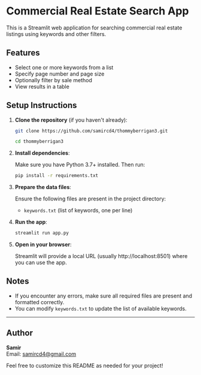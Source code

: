 # Commercial Real Estate Search App

This is a Streamlit web application for searching commercial real estate listings using keywords and other filters.

## Features

- Select one or more keywords from a list
- Specify page number and page size
- Optionally filter by sale method
- View results in a table

## Setup Instructions

1. **Clone the repository** (if you haven't already):

   ```bash
   git clone https://github.com/samircd4/thommyberrigan3.git

   cd thommyberrigan3
   ```

2. **Install dependencies**:

   Make sure you have Python 3.7+ installed. Then run:

   ```bash
   pip install -r requirements.txt
   ```

3. **Prepare the data files**:

   Ensure the following files are present in the project directory:

   - `keywords.txt` (list of keywords, one per line)

4. **Run the app**:

   ```bash
   streamlit run app.py
   ```

5. **Open in your browser**:

   Streamlit will provide a local URL (usually http://localhost:8501) where you can use the app.

## Notes

- If you encounter any errors, make sure all required files are present and formatted correctly.
- You can modify `keywords.txt` to update the list of available keywords.

---

## Author

**Samir**  
Email: [samircd4@gmail.com](mailto:samircd4@gmail.com)

Feel free to customize this README as needed for your project!

